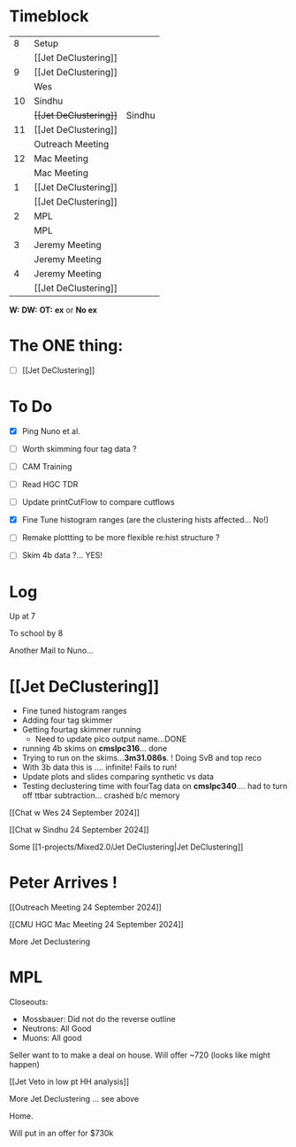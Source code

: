 # Timeblock

|     |                          |        |
| --- | ------------------------ | ------ |
| 8   | Setup                    |        |
|     | [[Jet DeClustering]]     |        |
| 9   | [[Jet DeClustering]]     |        |
|     | Wes                      |        |
| 10  | Sindhu                   |        |
|     | ~~[[Jet DeClustering]]~~ | Sindhu |
| 11  | [[Jet DeClustering]]     |        |
|     | Outreach Meeting         |        |
| 12  | Mac Meeting              |        |
|     | Mac Meeting              |        |
| 1   | [[Jet DeClustering]]     |        |
|     | [[Jet DeClustering]]     |        |
| 2   | MPL                      |        |
|     | MPL                      |        |
| 3   | Jeremy Meeting           |        |
|     | Jeremy Meeting           |        |
| 4   | Jeremy Meeting           |        |
|     | [[Jet DeClustering]]     |        |

**W:**
**DW:**
**OT:**
**ex** or **No ex**

# The ONE thing: 
- [ ] [[Jet DeClustering]]


# To Do
- [x] Ping Nuno et al.
- [ ] Worth skimming four tag data ?
- [ ] CAM Training
- [ ] Read HGC TDR
- [ ] Update printCutFlow to compare cutflows
- [x] Fine Tune histogram ranges (are the clustering hists affected... No!)
- [ ] Remake plottting to be more flexible re:hist structure ? 
- [ ] Skim 4b data ?... YES!


# Log

Up at 7

To school by 8 

Another Mail to Nuno...


# [[Jet DeClustering]]
- Fine tuned histogram ranges
- Adding four tag skimmer
- Getting fourtag skimmer running
	- Need to update pico output name...DONE
- running 4b skims on **cmslpc316**... done
- Trying to run on the skims...**3m31.086s**. ! Doing SvB and top reco
- With 3b data this is .... infinite! Fails to run!
- Update plots and slides comparing synthetic vs data
- Testing declustering time with fourTag data on **cmslpc340**.... had to turn off ttbar subtraction... crashed b/c memory



[[Chat w Wes 24 September 2024]]


[[Chat w Sindhu 24 September 2024]]

Some [[1-projects/Mixed2.0/Jet DeClustering|Jet DeClustering]]

# Peter Arrives !

[[Outreach Meeting 24 September 2024]]

[[CMU HGC Mac Meeting 24 September 2024]]

More Jet Declustering

# MPL
 Closeouts:
 -  Mossbauer: Did not do the reverse outline
 - Neutrons: All Good 
 - Muons: All good

Seller want to to make a deal on house.  Will offer ~720 (looks like might happen)

[[Jet Veto in low pt HH analysis]]

More Jet Declustering ... see above

Home.

Will put in an offer for $730k
